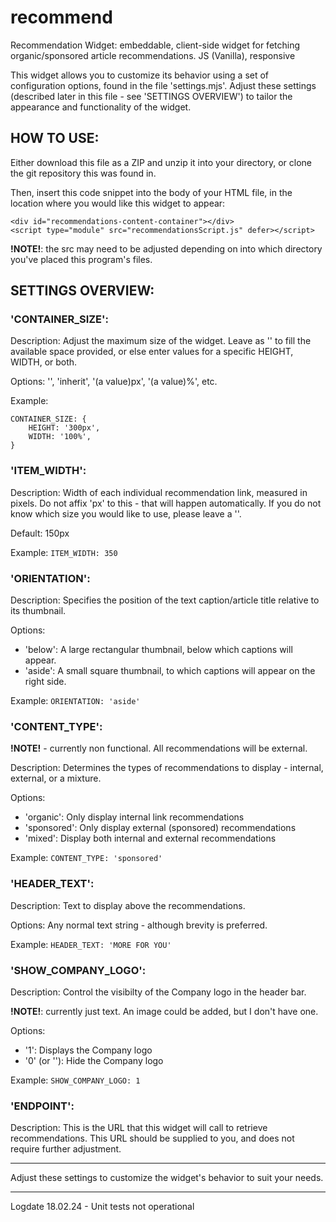 # recommend
Recommendation Widget: embeddable, client-side widget for fetching organic/sponsored article recommendations. JS (Vanilla), responsive

This widget allows you to customize its behavior using a set of configuration options, found in the file 'settings.mjs'. Adjust these settings (described later in this file - see 'SETTINGS OVERVIEW') to tailor the appearance and functionality of the widget. 

## HOW TO USE: 

Either download this file as a ZIP and unzip it into your directory, or clone the git repository this was found in. 

Then, insert this code snippet into the body of your HTML file, in the location where you would like this widget to appear: 

```
<div id="recommendations-content-container"></div>
<script type="module" src="recommendationsScript.js" defer></script>
```
 
**!NOTE!**: the src may need to be adjusted depending on into which directory you've placed this program's files. 

## SETTINGS OVERVIEW: 

### 'CONTAINER_SIZE':
Description: Adjust the maximum size of the widget. Leave as '' to fill the available space provided, or else enter values for a specific HEIGHT, WIDTH, or both.  

Options: '', 'inherit', '(a value)px', '(a value)%', etc.  

Example: 
```
CONTAINER_SIZE: {
    HEIGHT: '300px',
    WIDTH: '100%',
}
```

### 'ITEM_WIDTH':
Description: Width of each individual recommendation link, measured in pixels. Do not affix 'px' to this - that will happen automatically. If you do not know which size you would like to use, please leave a ''. 

Default: 150px 

Example: `ITEM_WIDTH: 350`

### 'ORIENTATION':
Description: Specifies the position of the text caption/article title relative to its thumbnail.  

Options: 
- 'below': A large rectangular thumbnail, below which captions will appear.
- 'aside': A small square thumbnail, to which captions will appear on the right side.  

Example: `ORIENTATION: 'aside'`

### 'CONTENT_TYPE': 
**!NOTE!** - currently non functional. All recommendations will be external.  

Description: Determines the types of recommendations to display - internal, external, or a mixture.  

Options:  
- 'organic': Only display internal link recommendations 
- 'sponsored': Only display external (sponsored) recommendations
- 'mixed': Display both internal and external recommendations  

Example: `CONTENT_TYPE: 'sponsored'`

### 'HEADER_TEXT':
Description: Text to display above the recommendations.  

Options: Any normal text string - although brevity is preferred.  

Example: `HEADER_TEXT: 'MORE FOR YOU'`

### 'SHOW_COMPANY_LOGO':
Description: Control the visibilty of the Company logo in the header bar.  

**!NOTE!**: currently just text. An image could be added, but I don't have one.  

Options:  

- '1': Displays the Company logo
- '0' (or ''): Hide the Company logo  

Example: `SHOW_COMPANY_LOGO: 1`

### 'ENDPOINT':
Description: This is the URL that this widget will call to retrieve recommendations. This URL should be supplied to you, and does not require further adjustment. 

---

Adjust these settings to customize the widget's behavior to suit your needs. 

---

Logdate 18.02.24 - Unit tests not operational  